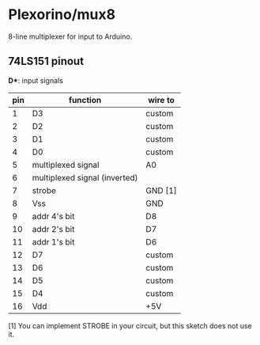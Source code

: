 # Plexorino/mux8

8-line multiplexer for input to Arduino.

## 74LS151 pinout

**D\***: input signals

| pin | function | wire to |
|-----|----------|---------|
| 1   | D3  | custom |
| 2   | D2  | custom |
| 3   | D1  | custom |
| 4   | D0  | custom |
| 5   | multiplexed signal  | A0 |
| 6   | multiplexed signal (inverted)  |  |
| 7   | strobe  | GND [1] |
| 8   | Vss  | GND |
| 9 | addr 4's bit | D8 |
| 10 | addr 2's bit | D7 |
| 11 | addr 1's bit | D6 |
| 12 | D7 | custom |
| 13 | D6 | custom | 
| 14 | D5 | custom | 
| 15 | D4 | custom |
| 16 | Vdd | +5V |

 \[1\] You can implement STROBE in your circuit, but this sketch does not use it.
